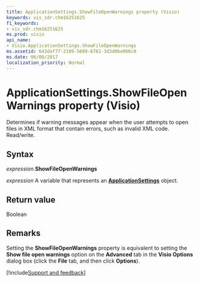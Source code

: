 ```yaml
---
title: ApplicationSettings.ShowFileOpenWarnings property (Visio)
keywords: vis_sdr.chm16251625
f1_keywords:
- vis_sdr.chm16251625
ms.prod: visio
api_name:
- Visio.ApplicationSettings.ShowFileOpenWarnings
ms.assetid: 643daf77-2109-5609-6761-3d3d0be066c0
ms.date: 06/08/2017
localization_priority: Normal
---
```



# ApplicationSettings.ShowFileOpenWarnings property (Visio)

Determines if warning messages appear when the user attempts to open files in XML format that contain errors, such as invalid XML code. Read/write.


## Syntax

_expression_.**ShowFileOpenWarnings**

_expression_ A variable that represents an **[ApplicationSettings](Visio.ApplicationSettings.md)** object.


## Return value

Boolean


## Remarks

Setting the  **ShowFileOpenWarnings** property is equivalent to setting the **Show file open warnings** option on the **Advanced** tab in the **Visio Options** dialog box (click the **File** tab, and then click **Options**).

[!include[Support and feedback](~/includes/feedback-boilerplate.md)]